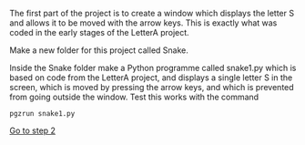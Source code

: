 The first part of the project is to create a window which displays the letter S and allows it to be moved with the arrow keys. This is exactly what was coded in the early stages of the LetterA project.

Make a new folder for this project called Snake.

Inside the Snake folder make a Python programme called snake1.py which is based on code from the LetterA project, and displays a single letter S in the screen, which is moved by pressing the arrow keys, and which is prevented from going outside the window. Test this works with the command 
```
pgzrun snake1.py
```

[Go to step 2](../Step2-VisualStudioCode_for_debugging)
